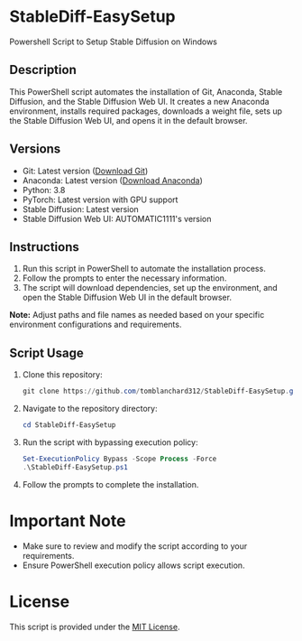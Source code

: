 # StableDiff-EasySetup
Powershell Script to Setup Stable Diffusion on Windows

## Description

This PowerShell script automates the installation of Git, Anaconda, Stable Diffusion, and the Stable Diffusion Web UI. It creates a new Anaconda environment, installs required packages, downloads a weight file, sets up the Stable Diffusion Web UI, and opens it in the default browser.

## Versions

- Git: Latest version ([Download Git](https://github.com/git-for-windows/git/releases/download/v2.43.0.windows.1/Git-2.43.0-64-bit.exe))
- Anaconda: Latest version ([Download Anaconda](https://repo.anaconda.com/archive/Anaconda3-2023.09-0-Windows-x86_64.exe))
- Python: 3.8
- PyTorch: Latest version with GPU support
- Stable Diffusion: Latest version
- Stable Diffusion Web UI: AUTOMATIC1111's version

## Instructions

1. Run this script in PowerShell to automate the installation process.
2. Follow the prompts to enter the necessary information.
3. The script will download dependencies, set up the environment, and open the Stable Diffusion Web UI in the default browser.

**Note:** Adjust paths and file names as needed based on your specific environment configurations and requirements.

## Script Usage

1. Clone this repository:

    ```powershell
    git clone https://github.com/tomblanchard312/StableDiff-EasySetup.git
    ```
2. Navigate to the repository directory:

    ```powershell
    cd StableDiff-EasySetup
    ```

3. Run the script with bypassing execution policy:

    ```powershell
    Set-ExecutionPolicy Bypass -Scope Process -Force
    .\StableDiff-EasySetup.ps1
    ```

4. Follow the prompts to complete the installation.

# Important Note
- Make sure to review and modify the script according to your requirements.
- Ensure PowerShell execution policy allows script execution.

# License

This script is provided under the [MIT License](https://mit-license.org/).
